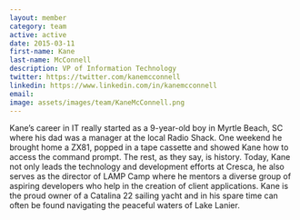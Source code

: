 ```yaml
---
layout: member
category: team
active: active
date: 2015-03-11
first-name: Kane
last-name: McConnell
description: VP of Information Technology
twitter: https://twitter.com/kanemcconnell
linkedin: https://www.linkedin.com/in/kanemcconnell
email:
image: assets/images/team/KaneMcConnell.png
---
```

Kane’s career in IT really started as a 9-year-old boy in Myrtle Beach, SC where his dad was a manager at the local Radio Shack. One weekend he brought home a ZX81, popped in a tape cassette and showed Kane how to access the command prompt. The rest, as they say, is history. Today, Kane not only leads the technology and development efforts at Cresca, he also serves as the director of LAMP Camp where he mentors a diverse group of aspiring developers who help in the creation of client applications. Kane is the proud owner of a Catalina 22 sailing yacht and in his spare time can often be found navigating the peaceful waters of Lake Lanier.
